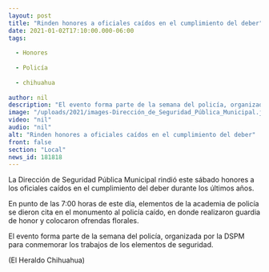 ```yaml
---
layout: post
title: "Rinden honores a oficiales caídos en el cumplimiento del deber"
date: 2021-01-02T17:10:00.000-06:00
tags:
  
  - Honores
  
  - Policía
  
  - chihuahua
  
author: nil
description: "El evento forma parte de la semana del policía, organizada por la DSPM para conmemorar el trabajo de los elementos"
image: "/uploads/2021/images-Dirección_de_Seguridad_Pública_Municipal.jpg"
video: "nil"
audio: "nil"
alt: "Rinden honores a oficiales caídos en el cumplimiento del deber"
front: false
section: "Local"
news_id: 181818
---
```


La Dirección de Seguridad Pública Municipal rindió este sábado honores a los oficiales caídos en el cumplimiento del deber durante los últimos años.

En punto de las 7:00 horas de este día, elementos de la academia de policía se dieron cita en el monumento al policía caído, en donde realizaron guardia de honor y colocaron ofrendas florales.

El evento forma parte de la semana del policía, organizada por la DSPM para conmemorar los trabajos de los elementos de seguridad.

(El Heraldo Chihuahua)